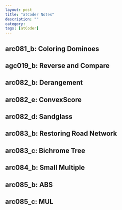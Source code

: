 ```yaml
---
layout: post
title: "atCoder Notes" 
description: ""
category: 
tags: [atCoder]
---
```

arc081_b: Coloring Dominoes
----------

agc019_b: Reverse and Compare
---------

arc082_b: Derangement
---------

arc082_e: ConvexScore
---------

arc082_d: Sandglass
---------

arc083_b: Restoring Road Network
--------

arc083_c: Bichrome Tree
---------

arc084_b: Small Multiple
---------

arc085_b: ABS
--------

arc085_c: MUL
-------
